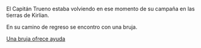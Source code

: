 El Capitán Trueno estaba volviendo en ese momento de su campaña en las tierras de Kirlian.

En su camino de regreso se encontro con una bruja. 

[Una bruja ofrece ayuda](../bruja/bruja.md)